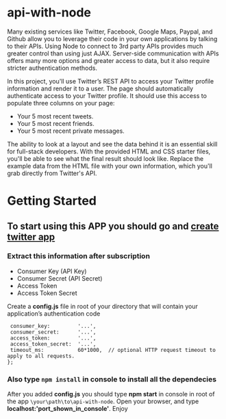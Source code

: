 # api-with-node
Many existing services like Twitter, Facebook, Google Maps, Paypal, and Github allow you to leverage their code in your own applications by talking to their APIs. Using Node to connect to 3rd party APIs provides much greater control than using just AJAX. Server-side communication with APIs offers many more options and greater access to data, but it also require stricter authentication methods.

In this project, you'll use Twitter’s REST API to access your Twitter profile information and render it to a user. The page should automatically authenticate access to your Twitter profile. It should use this access to populate three columns on your page:

* Your 5 most recent tweets.
* Your 5 most recent friends.
* Your 5 most recent private messages.

The ability to look at a layout and see the data behind it is an essential skill for full-stack developers. With the provided HTML and CSS starter files, you'll be able to see what the final result should look like. Replace the example data from the HTML file with your own information, which you'll grab directly from Twitter's API.
# Getting Started
## To start using this APP you should go and [create twitter app](https://apps.twitter.com/)

### Extract this information after subscription
 * Consumer Key (API Key)
 * Consumer Secret (API Secret)
 * Access Token
 * Access Token Secret

 Create a **config.js** file in root of your directory that will contain your application’s authentication code 
 
 ```module.exports = {
  consumer_key:         '...',
  consumer_secret:      '...',
  access_token:         '...',
  access_token_secret:  '...',
  timeout_ms:           60*1000,  // optional HTTP request timeout to apply to all requests.
};
```
### Also type `npm install` in console to install all the dependecies
 After you added **config.js** you should type **npm start** in console in root of the app `\your\path\to\api-with-node`. Open your browser, and type **localhost:'port_shown_in_console'**. Enjoy
  


 
